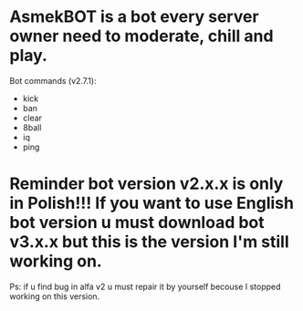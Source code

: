 # AsmekBOT is a bot every server owner need to moderate, chill and play. 
Bot commands (v2.7.1):
- kick
- ban
- clear
- 8ball
- iq
- ping
# Reminder bot version v2.x.x is only in Polish!!! If you want to use English bot version u must download bot v3.x.x but this is the version I'm still working on. 

Ps: if u find bug in alfa v2 u must repair it by yourself becouse I stopped working on this version. 
